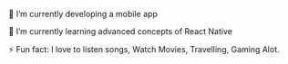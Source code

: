 🔭 I’m currently developing a mobile app

🌱 I’m currently learning advanced concepts of React Native

⚡ Fun fact: I love to listen songs, Watch Movies, Travelling, Gaming Alot.
